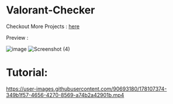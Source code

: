 # Valorant-Checker
Checkout More Projects : 
[here](https://github.com/Leluka11/)

Preview : 

![image](https://user-images.githubusercontent.com/90693180/177045591-119872bc-e869-471c-88a9-71e8f64e16a1.png)
![Screenshot (4)](https://user-images.githubusercontent.com/90693180/178105439-d7ff5b9a-0fb8-4f60-b6f3-b7641cd3fe02.png)

# Tutorial:
https://user-images.githubusercontent.com/90693180/178107374-349b1f57-4656-4270-8569-a74b2a42901b.mp4
